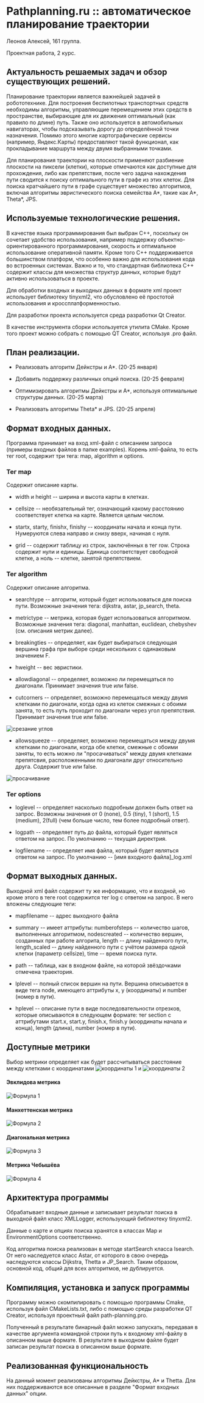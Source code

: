 # Pathplanning.ru :: автоматическое планирование траектории 
Леонов Алексей, 161 группа.

Проектная работа, 2 курс.

## Актуальность решаемых задач и обзор существующих решений.

Планирование траектории является важнейшей задачей в робототехнике. Для построения беспилотных транспортных средств необходимы алгоритмы, управляющие перемещением этих средств в пространстве, выбирающие для их движения оптимальный (как правило по длине) путь.
Также оно используется в автомобильных навигаторах, чтобы подсказывать дорогу до определённой точки назначения.
Помимо этого многие картографические сервисы (например, Яндекс.Карты) предоставляют такой функционал, как прокладывание маршрута между двумя выбранными точками.

Для планирования траектории на плоскости применяют разбиение плоскости на пиксели (клетки), которые отмечаются как доступные для прохождения, либо как препятствия, после чего задача нахождения пути сводится к поиску оптимального пути в графе из этих клеток.
Для поиска кратчайшего пути в графе существует множество алгоритмов, включая алгоритмы эвристического поиска семейства A*, такие как A*, Theta*, JPS.

## Используемые технологические решения.

В качестве языка программирования был выбран C++, поскольку он сочетает удобство использования, например поддержку объектно-ориентированного программирования, скорость и оптимальное использование оперативной памяти. Кроме того С++ поддерживается большинством платформ, что особенно важно для использования кода во встроенных системах. Важно и то, что стандартная библиотека C++ содержит классы для множества структур данных, которые будут активно использоваться в проекте.

Для обработки входных и выходных данных в формате xml проект использует библиотеку tinyxml2, что обусловлено её простотой использования и кроссплатформенностью.

Для разработки проекта используется среда разработки Qt Creator.

В качестве инструмента сборки используется утилита CMake. Кроме того проект можно собрать с помощью QT Creator, используя .pro файл.

## План реализации.

+ Реализовать алгоритм Дейкстры и A*. (20-25 января)

+ Добавить поддержку различных опций поиска. (20-25 февраля)

+ Оптимизировать алгоритмы Дейкстры и A*, используя оптимальные структуры данных. (20-25 марта)

+ Реализовать алгоритмы Theta* и JPS. (20-25 апреля)

## Формат входных данных.

Программа принимает на вход xml-файл с описанием запроса (примеры входных файлов в папке examples). Корень xml-файла, то есть тег root, содержит три тега: map, algorithm и options.

### Тег map

Содержит описание карты.

+ width и height -- ширина и высота карты в клетках.

+ cellsize -- необязательный тег, означающий какому расстоянию соответствует клетка на карте. Является целым числом.

+ startx, starty, finishx, finishy -- координаты начала и конца пути. Нумеруются слева направо и снизу вверх, начиная с нуля.

+ grid -- содержит таблицу из строк, заключённых в тег row. Строка содержит нули и единицы. Единица соответствует свободной клетке, а ноль -- клетке, занятой препятствием.

### Тег algorithm

Содержит описание алгоритма.

+ searchtype -- алгоритм, который будет использоваться для поиска пути. Возможные значения тега: dijkstra, astar, jp_search, theta.

+ metrictype -- метрика, которая будет использоваться алгоритмом. Возможные значения тега: diagonal, manhattan, euclidean, chebyshev (см. описания метрик далее).

+ breakingties -- определяет, как будет выбираться следующая вершина графа при выборе среди нескольких с одинаковым значением F.

+ hweight -- вес эвристики.

+ allowdiagonal -- определяет, возможно ли перемещаться по диагонали. Принимает значения true или false.

+ cutcorners -- определяет, возможно перемещаться между двумя клетками по диагонали, когда одна из клеток смежных с обоими занята, то есть путь проходит по диагонали через угол препятствия. Принимает значения true или false.

![срезание углов](readme_img/cc.png)

+ allowsqueeze -- определяет, возможно перемещаться между двумя клетками по диагонали, когда обе клетки, смежные с обоими заняты, то есть можно ли "просачиваться" между двумя клетками препятсвия, расположенными по диагонали друг относительно друга. Содержит true или false.

![просачивание](readme_img/sc.png)

### Тег options

+ loglevel -- определяет насколько подробным должен быть ответ на запрос. Возможны значения от 0 (none), 0.5 (tiny), 1 (short), 1.5 (medium), 2(full) (чем больше число, тем более подробный ответ).

+ logpath -- определяет путь до файла, который будет являться ответом на запрос. По умолчанию -- текущая директрия.

+ logfilename -- определяет имя файла, который будет являться ответом на запрос. По умолчанию -- \[имя входного файла\]\_log.xml

## Формат выходных данных.

Выходной xml файл содержит ту же информацию, что и входной, но кроме этого в теге root содержится тег log с ответом на запрос. В него вложены следующие теги:

+ mapfilename -- адрес выходного файла

+ summary -- имеет аттрибуты: numberofsteps -- количество шагов, выполненных алгоритмом, nodescreated -- количество вершин, созданных при работе алгорита, length -- длину найденного пути, length_scaled -- длину найденного пути с учётом размера одной клетки (параметр cellsize), time -- время поиска пути.

+ path -- таблица, как в входном файле, на которой звёздочками отмечена траектория.

+ lplevel -- полный список вершин на пути. Вершина описывается в виде тега node, имеющего аттрибуты x, y (координаты) и number (номер в пути).

+ hplevel -- описание пути в виде последовательности отрезков, которые описываются в следующем формате: тег section с аттрибутами start.x, start.y, finish.x, finish.y (координаты начала и конца), length (длина), number (номер в пути).

## Доступные метрики

Выбор метрики определяет как будет рассчитываться расстояние между клетками с координатами ![координаты 1](readme_img/c1.png) и ![координаты 2](readme_img/c2.png)

#### Эвклидова метрика

![Формула 1](readme_img/f1.png)

#### Манхеттенская метрика

![Формула 2](readme_img/f2.png)

#### Диагональная метрика

![Формула 3](readme_img/f3.png)

#### Метрика Чебышёва

![Формула 4](readme_img/f4.png)

## Архитектура программы

Обрабатывает входные данные и записывает результат поиска в выходной файл класс XMLLogger, использующий библиотеку tinyxml2.

Данные о карте и опциях поиска хранятся в классах Map и EnvironmentOptions соответственно.

Код алгоритма поиска реализован в методе startSearch класса Isearch. От него наследуется класс Astar, от которого в свою очередь наследуются классы Dijkstra, Thetta и JP_Search. Таким образом, основной код, общий для всех алгоритмов, не дублируется.

## Компиляция, установка и запуск программы

Программу можно скомпилировать с помощью программы Cmake, используя файл CMakeLists.txt, либо с помощью среды разработки QT Creator, используя проектный файл path-planning.pro.

Полученный в результате бинарный файл можно запускать, передавая в качестве аргумента командной строки путь к входному xml-файлу в описанном выше формате. В результате в выходном файле будет записан результат поиска в описанном выше формате. 

## Реализованная функциональность

На данный момент реализованы алгоритмы Дейкстры, A* и Thetta. Для них поддерживаются все описанные в разделе "Формат входных данных" опции.

